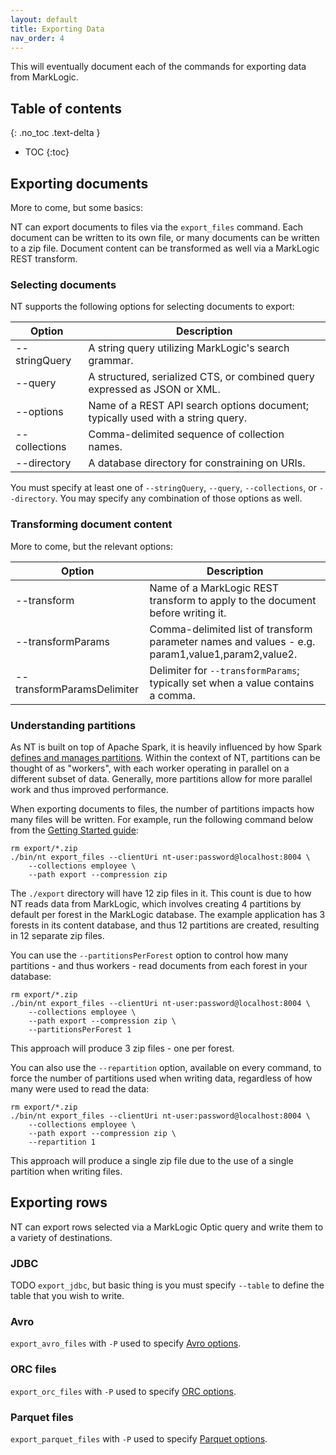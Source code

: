 ```yaml
---
layout: default
title: Exporting Data
nav_order: 4
---
```


This will eventually document each of the commands for exporting data from MarkLogic.

## Table of contents
{: .no_toc .text-delta }

- TOC
{:toc}

## Exporting documents

More to come, but some basics:

NT can export documents to files via the `export_files` command. Each document can be written to its own file, or many
documents can be written to a zip file. Document content can be transformed as well via a MarkLogic REST transform.

### Selecting documents

NT supports the following options for selecting documents to export:

| Option | Description                                                               | 
| --- |---------------------------------------------------------------------------|
| --stringQuery | A string query utilizing MarkLogic's search grammar.                      |
| --query | A structured, serialized CTS, or combined query expressed as JSON or XML. |
| --options | Name of a REST API search options document; typically used with a string query. |
| --collections | Comma-delimited sequence of collection names.                             |
| --directory | A database directory for constraining on URIs.                            |

You must specify at least one of `--stringQuery`, `--query`, `--collections`, or `--directory`. You may specify any
combination of those options as well.

### Transforming document content

More to come, but the relevant options:

| Option | Description | 
| --- | --- |
| --transform | Name of a MarkLogic REST transform to apply to the document before writing it. |
| --transformParams | Comma-delimited list of transform parameter names and values - e.g. param1,value1,param2,value2. |
| --transformParamsDelimiter | Delimiter for `--transformParams`; typically set when a value contains a comma. |

### Understanding partitions

As NT is built on top of Apache Spark, it is heavily influenced by how Spark 
[defines and manages partitions](https://sparkbyexamples.com/spark/spark-partitioning-understanding/). Within the 
context of NT, partitions can be thought of as "workers", with each worker operating in parallel on a different subset
of data. Generally, more partitions allow for more parallel work and thus improved performance.

When exporting documents to files, the number of partitions impacts how many files will be written. For example, run 
the following command below from the [Getting Started guide](getting-started.md):

```
rm export/*.zip
./bin/nt export_files --clientUri nt-user:password@localhost:8004 \
    --collections employee \
    --path export --compression zip
```

The `./export` directory will have 12 zip files in it. This count is due to how NT reads data from MarkLogic,
which involves creating 4 partitions by default per forest in the MarkLogic database. The example application has 3 
forests in its content database, and thus 12 partitions are created, resulting in 12 separate zip files. 

You can use the `--partitionsPerForest` option to control how many partitions - and thus workers - read documents
from each forest in your database:

```
rm export/*.zip
./bin/nt export_files --clientUri nt-user:password@localhost:8004 \
    --collections employee \
    --path export --compression zip \
    --partitionsPerForest 1
```

This approach will produce 3 zip files - one per forest. 

You can also use the `--repartition` option, available on every command, to force the number of partitions used when
writing data, regardless of how many were used to read the data:

```
rm export/*.zip
./bin/nt export_files --clientUri nt-user:password@localhost:8004 \
    --collections employee \
    --path export --compression zip \
    --repartition 1
```

This approach will produce a single zip file due to the use of a single partition when writing files. 

## Exporting rows

NT can export rows selected via a MarkLogic Optic query and write them to a variety of destinations.

### JDBC

TODO `export_jdbc`, but basic thing is you must specify `--table` to define the table that you wish to write.

### Avro

`export_avro_files` with `-P` used to specify [Avro options](https://spark.apache.org/docs/latest/sql-data-sources-avro.html).

### ORC files

`export_orc_files` with `-P` used to specify [ORC options](https://spark.apache.org/docs/latest/sql-data-sources-orc.html).

### Parquet files

`export_parquet_files` with `-P` used to specify [Parquet options](https://spark.apache.org/docs/latest/sql-data-sources-parquet.html).

